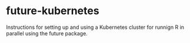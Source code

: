 # future-kubernetes
Instructions for setting up and using a Kubernetes cluster for runnign R in parallel using the future package.
